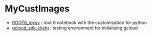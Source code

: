 # MyCustImages
* [ROOT6_ipysv](ROOT6_ipysv) : root 6 notebook with the customization for python
* [gcloud_sdk_client](gcloud_sdk_client) : testing environment for initializing gcloud
